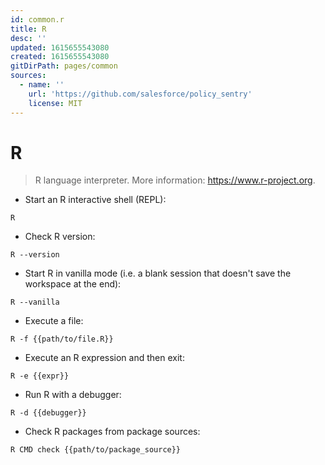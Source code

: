 ```yaml
---
id: common.r
title: R
desc: ''
updated: 1615655543080
created: 1615655543080
gitDirPath: pages/common
sources:
  - name: ''
    url: 'https://github.com/salesforce/policy_sentry'
    license: MIT
---
```

# R

> R language interpreter.
> More information: <https://www.r-project.org>.

- Start an R interactive shell (REPL):

`R`

- Check R version:

`R --version`

- Start R in vanilla mode (i.e. a blank session that doesn't save the workspace at the end):

`R --vanilla`

- Execute a file:

`R -f {{path/to/file.R}}`

- Execute an R expression and then exit:

`R -e {{expr}}`

- Run R with a debugger:

`R -d {{debugger}}`

- Check R packages from package sources:

`R CMD check {{path/to/package_source}}`

